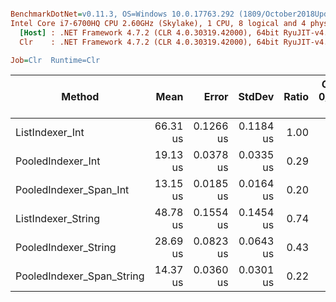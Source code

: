 ``` ini

BenchmarkDotNet=v0.11.3, OS=Windows 10.0.17763.292 (1809/October2018Update/Redstone5)
Intel Core i7-6700HQ CPU 2.60GHz (Skylake), 1 CPU, 8 logical and 4 physical cores
  [Host] : .NET Framework 4.7.2 (CLR 4.0.30319.42000), 64bit RyuJIT-v4.7.3324.0
  Clr    : .NET Framework 4.7.2 (CLR 4.0.30319.42000), 64bit RyuJIT-v4.7.3324.0

Job=Clr  Runtime=Clr  

```
|                    Method |     Mean |     Error |    StdDev | Ratio | Gen 0/1k Op | Gen 1/1k Op | Gen 2/1k Op | Allocated Memory/Op |
|-------------------------- |---------:|----------:|----------:|------:|------------:|------------:|------------:|--------------------:|
|           ListIndexer_Int | 66.31 us | 0.1266 us | 0.1184 us |  1.00 |           - |           - |           - |                   - |
|         PooledIndexer_Int | 19.13 us | 0.0378 us | 0.0335 us |  0.29 |           - |           - |           - |                   - |
|    PooledIndexer_Span_Int | 13.15 us | 0.0185 us | 0.0164 us |  0.20 |           - |           - |           - |                   - |
|        ListIndexer_String | 48.78 us | 0.1554 us | 0.1454 us |  0.74 |           - |           - |           - |                   - |
|      PooledIndexer_String | 28.69 us | 0.0823 us | 0.0643 us |  0.43 |           - |           - |           - |                   - |
| PooledIndexer_Span_String | 14.37 us | 0.0360 us | 0.0301 us |  0.22 |           - |           - |           - |                   - |
